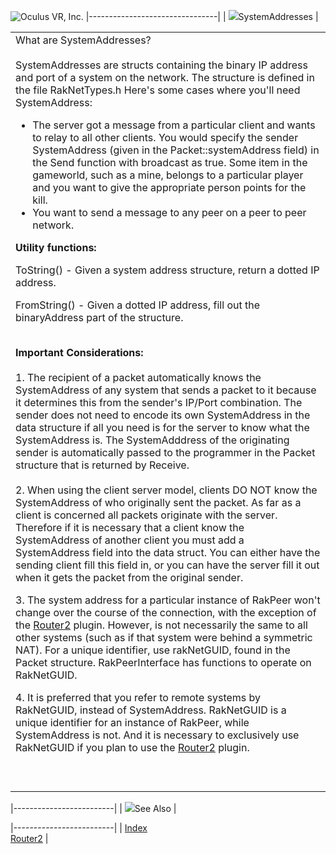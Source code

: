 <span style="background-color: rgb(255, 255, 255);">![Oculus VR, Inc.](RakNet_Icon_Final-copy.jpg)</span>
|--------------------------------|
| ![](spacer.gif)SystemAddresses |

<table>
<colgroup>
<col width="100%" />
</colgroup>
<tbody>
<tr class="odd">
<td align="left"><span class="RakNetBlueHeader">What are SystemAddresses?</span><br /><br /> SystemAddresses are structs containing the binary IP address and port of a system on the network. The structure is defined in the file RakNetTypes.h Here's some cases where you'll need SystemAddress:<br />
<ul>
<li>The server got a message from a particular client and wants to relay to all other clients. You would specify the sender SystemAddress (given in the Packet::systemAddress field) in the Send function with broadcast as true. Some item in the gameworld, such as a mine, belongs to a particular player and you want to give the appropriate person points for the kill.</li>
<li>You want to send a message to any peer on a peer to peer network.</li>
</ul>
<p><strong>Utility functions:</strong></p>
<p>ToString() - Given a system address structure, return a dotted IP address.</p>
<p>FromString() - Given a dotted IP address, fill out the binaryAddress part of the structure.</p>
<p><br /> <strong>Important Considerations:</strong><br /><br /> 1. The recipient of a packet automatically knows the SystemAddress of any system that sends a packet to it because it determines this from the sender's IP/Port combination. The sender does not need to encode its own SystemAddress in the data structure if all you need is for the server to know what the SystemAddress is. The SystemAdddress of the originating sender is automatically passed to the programmer in the Packet structure that is returned by Receive.<br /><br /> 2. When using the client server model, clients DO NOT know the SystemAddress of who originally sent the packet. As far as a client is concerned all packets originate with the server. Therefore if it is necessary that a client know the SystemAddress of another client you must add a SystemAddress field into the data struct. You can either have the sending client fill this field in, or you can have the server fill it out when it gets the packet from the original sender.</p>
<p>3. The system address for a particular instance of RakPeer won't change over the course of the connection, with the exception of the <a href="router.html">Router2</a> plugin. However, is not necessarily the same to all other systems (such as if that system were behind a symmetric NAT). For a unique identifier, use rakNetGUID, found in the Packet structure. RakPeerInterface has functions to operate on RakNetGUID.</p>
<p>4. It is preferred that you refer to remote systems by RakNetGUID, instead of SystemAddress. RakNetGUID is a unique identifier for an instance of RakPeer, while SystemAddress is not. And it is necessary to exclusively use RakNetGUID if you plan to use the <a href="router.html">Router2</a> plugin.<br /><br /><br /></p></td>
</tr>
</tbody>
</table>

|-------------------------|
| ![](spacer.gif)See Also |

|-------------------------|
| [Index](index.html)     
  [Router2](router.html)  |
